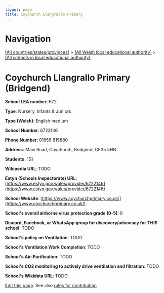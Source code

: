 ```yaml
---
layout: page
title: Coychurch Llangrallo Primary
---
```

# Navigation

[[All countries/states/provinces]](../../..) > [[All Welsh local educational authority]](../..) > [[All schools in local educational authority]](..)

# Coychurch Llangrallo Primary (Bridgend)

**School LEA number**: 672

**Type**: Nursery, Infants & Juniors

**Type (Welsh)**: English medium

**School Number**: 6722146

**Phone Number**: 01656 815880

**Address**: Main Road, Coychurch, Bridgend, CF35 5HN

**Students**: 151

**Wikipedia URL**: TODO

**Estyn (Schools Inspectorate) URL**: [https://www.estyn.gov.wales/provider/6722146](https://www.estyn.gov.wales/provider/6722146)

**School Website**: [https://www.coychurchprimary.co.uk/](https://www.coychurchprimary.co.uk/)

**School's overall airborne virus protection grade (0-5)**: 0

**Discord, Facebook, or WhatsApp group for discovery/advocacy for THIS school**: TODO

**School's policy on Ventilation**: TODO

**School's Ventilation Work Completion**: TODO

**School's Air-Purification**: TODO

**School's CO2 monitoring to actively drive ventilation and filtration**: TODO

**School's Wikidata URL**: TODO




[Edit this page](https://github.com/VentilationProject/Wales/edit/prif/./Bridgend/Coychurch_Llangrallo_Primary.md). See also [rules for contribution](../../../contribution-rules/)